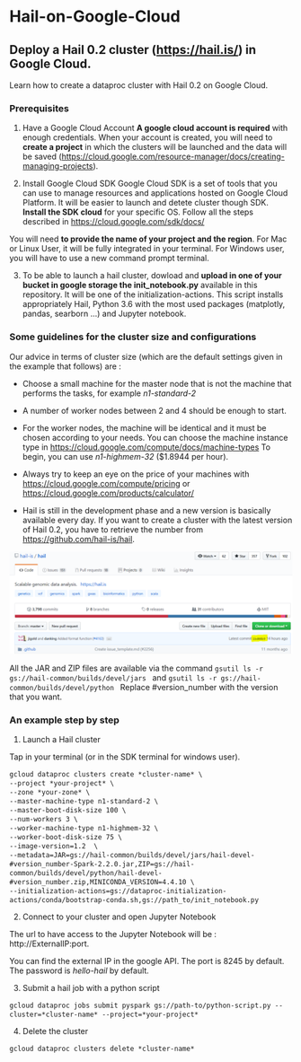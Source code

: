# Hail-on-Google-Cloud

## Deploy a Hail 0.2 cluster (https://hail.is/) in Google Cloud.

Learn how to create a dataproc cluster with Hail 0.2 on Google Cloud.

### Prerequisites

1. Have a Google Cloud Account
**A google cloud account is required** with enough credentials. When your account is created, you will need to **create a project** in which the clusters will be launched and the data will be saved (https://cloud.google.com/resource-manager/docs/creating-managing-projects).

2. Install Google Cloud SDK
Google Cloud SDK is a set of tools that you can use to manage resources and applications hosted on Google Cloud Platform. It will be easier to launch and detete cluster though SDK. **Install the SDK cloud** for your specific OS. Follow all the steps described in https://cloud.google.com/sdk/docs/

You will need **to provide the name of your project and the region**. For Mac or Linux User, it will be fully integrated in your terminal. For Windows user, you will have to use a new command prompt terminal. 

3. To be able to launch a hail cluster, dowload and **upload in one of your bucket in google storage the init_notebook.py** available in this repository. It will be one of the initialization-actions. This script installs appropriately Hail, Python 3.6 with the most used packages (matplotly, pandas, searborn ...) and Jupyter notebook.


### Some guidelines for the cluster size and configurations

Our advice in terms of cluster size (which are the default settings given in the example that follows) are : 

- Choose a small machine for the master node that is not the machine that performs the tasks, for example *n1-standard-2*

- A number of worker nodes between 2 and 4 should be enough to start.

- For the worker nodes, the machine will be identical and it must be chosen according to your needs. You can choose the machine instance type in
https://cloud.google.com/compute/docs/machine-types To begin, you can use *n1-highmem-32* ($1.8944 per hour).

- Always try to keep an eye on the price of your machines with https://cloud.google.com/compute/pricing or https://cloud.google.com/products/calculator/

- Hail is still in the development phase and a new version is basically available every day.
If you want to create a cluster with the latest version of Hail 0.2, you have to retrieve the number from https://github.com/hail-is/hail. 

![](hail-version.png)

All the JAR and ZIP files are available via the command  ```gsutil ls -r gs://hail-common/builds/devel/jars ``` and ```gsutil ls -r gs://hail-common/builds/devel/python ``` Replace #version_number with the version that you want. 




### An example step by step

1. Launch a Hail cluster 

Tap in your terminal (or in the SDK terminal for windows user).

```
gcloud dataproc clusters create *cluster-name* \
--project *your-project* \
--zone *your-zone* \
--master-machine-type n1-standard-2 \
--master-boot-disk-size 100 \
--num-workers 3 \
--worker-machine-type n1-highmem-32 \
--worker-boot-disk-size 75 \
--image-version=1.2  \
--metadata=JAR=gs://hail-common/builds/devel/jars/hail-devel-#version_number-Spark-2.2.0.jar,ZIP=gs://hail-common/builds/devel/python/hail-devel-#version_number.zip,MINICONDA_VERSION=4.4.10 \
--initialization-actions=gs://dataproc-initialization-actions/conda/bootstrap-conda.sh,gs://path_to/init_notebook.py
```

2. Connect to your cluster and open Jupyter Notebook

The url to have access to the Jupyter Notebook will be : http://ExternalIP:port.

You can find the external IP in the google API. The port is 8245 by default. The password is *hello-hail* by default. 

3. Submit a hail job with a python script 
```
gcloud dataproc jobs submit pyspark gs://path-to/python-script.py --cluster=*cluster-name* --project=*your-project*
```

4. Delete the cluster 
```
gcloud dataproc clusters delete *cluster-name*
```



